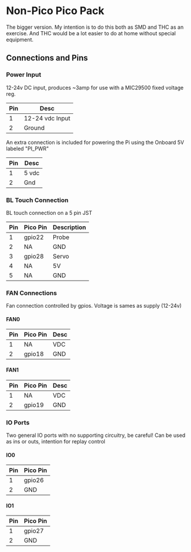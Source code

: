 # Non-Pico Pico Pack

The bigger version. My intention is to do this both as SMD and THC as an exercise. And THC would be a lot easier to do at home without special equipment.

## Connections and Pins

### Power Input

12-24v DC input, produces ~3amp for use with a MIC29500 fixed voltage reg.

| Pin | Desc            |
| --- | --------------- |
| 1   | 12-24 vdc Input |
| 2   | Ground          |

An extra connection is included for powering the Pi using the Onboard 5V labeled "PI_PWR"

| Pin | Desc  |
| --- | ----- |
| 1   | 5 vdc |
| 2   | Gnd   |

### BL Touch Connection

BL touch connection on a 5 pin JST

| Pin | Pico Pin | Description |
| --- | -------- | ----------- |
| 1   | gpio22   | Probe       |
| 2   | NA       | GND         |
| 3   | gpio28   | Servo       |
| 4   | NA       | 5V          |
| 5   | NA       | GND         |

### FAN Connections

Fan connection controlled by gpios. Voltage is sames as supply (12-24v)

#### FAN0

| Pin | Pico Pin | Desc |
| --- | -------- | ---- |
| 1   | NA       | VDC  |
| 2   | gpio18   | GND  |

#### FAN1

| Pin | Pico Pin | Desc |
| --- | -------- | ---- |
| 1   | NA       | VDC  |
| 2   | gpio19   | GND  |

### IO Ports

Two general IO ports with no supporting circuitry, be careful! Can be used as ins or outs, intention for replay control

#### IO0

| Pin | Pico Pin |
| --- | -------- |
| 1   | gpio26   |
| 2   | GND      |

#### IO1

| Pin | Pico Pin |
| --- | -------- |
| 1   | gpio27   |
| 2   | GND      |
